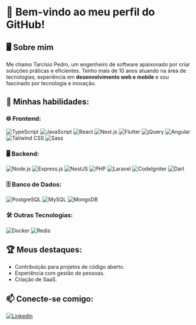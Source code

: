 # 🌟 Bem-vindo ao meu perfil do GitHub!

## 🖥️ Sobre mim
Me chamo Tarcísio Pedro, um engenheiro de software apaixonado por criar soluções práticas e eficientes. Tenho mais de 10 anos atuando na área de tecnologias, experiência em **desenvolvimento web e mobile** e sou fascinado por tecnologia e inovação.

## 🚀 Minhas habilidades:

### 🌐 **Frontend**:
![TypeScript](https://img.shields.io/badge/-TypeScript-007ACC?logo=typescript&logoColor=white&style=flat-square)
![JavaScript](https://img.shields.io/badge/-JavaScript-F7DF1E?logo=javascript&logoColor=black&style=flat-square)
![React](https://img.shields.io/badge/-React-61DAFB?logo=react&logoColor=white&style=flat-square)
![Next.js](https://img.shields.io/badge/-Next.js-000000?logo=nextdotjs&logoColor=white&style=flat-square)
![Flutter](https://img.shields.io/badge/-Flutter-02569B?logo=flutter&logoColor=white&style=flat-square)
![jQuery](https://img.shields.io/badge/-jQuery-0769AD?logo=jquery&logoColor=white&style=flat-square)
![Angular](https://img.shields.io/badge/-Angular-DD0031?logo=angular&logoColor=white&style=flat-square)
![Tailwind CSS](https://img.shields.io/badge/-TailwindCSS-38B2AC?logo=tailwindcss&logoColor=white&style=flat-square)
![Sass](https://img.shields.io/badge/-Sass-CC6699?logo=sass&logoColor=white&style=flat-square)


### 🖥️ **Backend**:
![Node.js](https://img.shields.io/badge/-Node.js-339933?logo=nodedotjs&logoColor=white&style=flat-square)
![Express.js](https://img.shields.io/badge/-Express.js-000000?logo=express&logoColor=white&style=flat-square)
![NestJS](https://img.shields.io/badge/-NestJS-E0234E?logo=nestjs&logoColor=white&style=flat-square)
![PHP](https://img.shields.io/badge/-PHP-777BB4?logo=php&logoColor=white&style=flat-square)
![Laravel](https://img.shields.io/badge/-Laravel-FF2D20?logo=laravel&logoColor=white&style=flat-square)
![CodeIgniter](https://img.shields.io/badge/-CodeIgniter-DD4814?logo=codeigniter&logoColor=white&style=flat-square)
![Dart](https://img.shields.io/badge/-Dart-0175C2?logo=dart&logoColor=white&style=flat-square)

### 🗄️ **Banco de Dados**:
![PostgreSQL](https://img.shields.io/badge/-PostgreSQL-4169E1?logo=postgresql&logoColor=white&style=flat-square)
![MySQL](https://img.shields.io/badge/-MySQL-4479A1?logo=mysql&logoColor=white&style=flat-square)
![MongoDB](https://img.shields.io/badge/-MongoDB-47A248?logo=mongodb&logoColor=white&style=flat-square)

### 🛠️ **Outras Tecnologias**:
![Docker](https://img.shields.io/badge/-Docker-2496ED?logo=docker&logoColor=white&style=flat-square)
![Redis](https://img.shields.io/badge/-Redis-DC382D?logo=redis&logoColor=white&style=flat-square)

## 🏆 Meus destaques:
- Contribuição para projetos de código aberto.  
- Experiência com gestão de pessoas.  
- Criação de SaaS.

## 📫 Conecte-se comigo:
[![LinkedIn](https://img.shields.io/badge/-LinkedIn-blue?logo=linkedin&logoColor=white&style=flat-square)](https://www.linkedin.com/in/tarcisiopgs)
